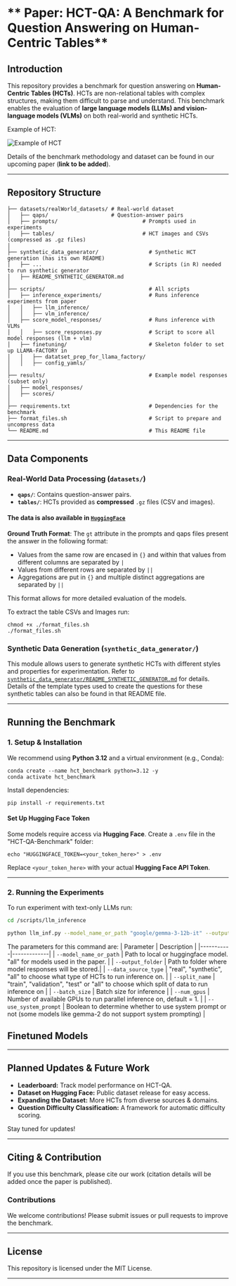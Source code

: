 # ** Paper: HCT-QA: A Benchmark for Question Answering on Human-Centric Tables**

## **Introduction**
This repository provides a benchmark for question answering on **Human-Centric Tables (HCTs)**. HCTs are non-relational tables with complex structures, making them difficult to parse and understand. This benchmark enables the evaluation of **large language models (LLMs) and vision-language models (VLMs)** on both real-world and synthetic HCTs.

Example of HCT:

![Example of HCT](https://hcsdtables.qcri.org/datasets/all_images/psa_10_336.jpg)


Details of the benchmark methodology and dataset can be found in our upcoming paper (**link to be added**).

---

## **Repository Structure**

```
├── datasets/realWorld_datasets/ # Real-world dataset
│   ├── qaps/                    # Question-answer pairs
│   ├── prompts/                           # Prompts used in experiments
│   ├── tables/                            # HCT images and CSVs (compressed as .gz files)
│
├── synthetic_data_generator/                # Synthetic HCT generation (has its own README)
│   ├── ...                                  # Scripts (in R) needed to run synthetic generator
│   ├── README_SYNTHETIC_GENERATOR.md
│
├── scripts/                                 # All scripts
│   ├── inference_experiments/               # Runs inference experiments from paper
│   │   ├── llm_inference/
│   │   ├── vlm_inference/
│   ├── score_model_responses/               # Runs inference with VLMs
│   │   ├── score_responses.py               # Script to score all model responses (llm + vlm)
│   ├── finetuning/                          # Skeleton folder to set up LLAMA-FACTORY in
│   │   ├── datatset_prep_for_llama_factory/
│   │   ├── config_yamls/
│
├── results/                                 # Example model responses (subset only)
│   ├── model_responses/
│   ├── scores/
│
├── requirements.txt                         # Dependencies for the benchmark
├── format_files.sh                          # Script to prepare and uncompress data
└── README.md                                # This README file
```

---

## **Data Components**

### **Real-World Data Processing** (`datasets/`)
- **`qaps/`**: Contains question-answer pairs.
- **`tables/`**: HCTs provided as **compressed** `.gz` files (CSV and images).

#### The data is also available in [`HuggingFace`](https://huggingface.co/datasets/qcri-ai/HCTQA)

**Ground Truth Format**:
The `gt` attribute in the prompts and qaps files present the answer in the following format:
- Values from the same row are encased in `{}` and within that values from different columns are separated by `|`
- Values from different rows are separated by `||` 
- Aggregations are put in `{}` and multiple distinct aggregations are separated by `||`

This format allows for more detailed evaluation of the models.

To extract the table CSVs and Images run:
```setup
chmod +x ./format_files.sh
./format_files.sh
```

### **Synthetic Data Generation** (`synthetic_data_generator/`)
This module allows users to generate synthetic HCTs with different styles and properties for experimentation.
Refer to [`synthetic_data_generator/README_SYNTHETIC_GENERATOR.md`](synthetic_data_generator/README_SYNTHETIC_GENERATOR.md) for details. Details of the template types used to create the questions for these synthetic tables can also be found in that README file.

---

## **Running the Benchmark**

### **1. Setup & Installation**

We recommend using **Python 3.12** and a virtual environment (e.g., Conda):
```setup
conda create --name hct_benchmark python=3.12 -y
conda activate hct_benchmark
```

Install dependencies:
```setup
pip install -r requirements.txt
```

#### **Set Up Hugging Face Token**
Some models require access via **Hugging Face**. Create a `.env` file in the "HCT-QA-Benchmark" folder:
```setup
echo "HUGGINGFACE_TOKEN=<your_token_here>" > .env
```
Replace `<your_token_here>` with your actual **Hugging Face API Token**.

---

### **2. Running the Experiments**

To run experiment with text-only LLMs run:  
```bash
cd /scripts/llm_inference

python llm_inf.py --model_name_or_path "google/gemma-3-12b-it" --output_folder "../../results/model_responses/llms/" --data_source_type "real" --split_name "all" --batch_size 32 --num_gpus 1 --use_system_prompt True
```

The parameters for this command are:
| Parameter | Description |
|-----------|-------------|
| `--model_name_or_path` | Path to local or huggingface model. "all" for models used in the paper. |
| `--output_folder` | Path to folder where model responses will be stored.|
| `--data_source_type` | "real", "synthetic", "all" to choose what type of HCTs to run inference on. |
| `--split_name` | "train", "validation", "test" or "all" to choose which split of data to run inference on |
| `--batch_size` | Batch size for inference |
| `--num_gpus` | Number of available GPUs to run parallel inference on, default = 1. |
| `--use_system_prompt` | Boolean to determine whether to use system prompt or not (some models like gemma-2 do not support system prompting) |

## Finetuned Models

<FILLER>
  
---

## **Planned Updates & Future Work**

- **Leaderboard:** Track model performance on HCT-QA.
- **Dataset on Hugging Face:** Public dataset release for easy access.
- **Expanding the Dataset:** More HCTs from diverse sources & domains.
- **Question Difficulty Classification:** A framework for automatic difficulty scoring.

Stay tuned for updates!

---

## **Citing & Contribution**

If you use this benchmark, please cite our work (citation details will be added once the paper is published).

### **Contributions**
We welcome contributions! Please submit issues or pull requests to improve the benchmark.

---

## **License**

This repository is licensed under the MIT License.

---
